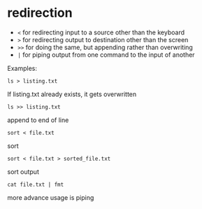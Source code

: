 # redirection

- `<` for redirecting input to a source other than the keyboard
- `>` for redirecting output to destination other than the screen
- `>>` for doing the same, but appending rather than overwriting
- `|` for piping output from one command to the input of another

Examples:

`ls > listing.txt`

If listing.txt already exists, it gets overwritten

`ls >> listing.txt`

append to end of line

`sort < file.txt`

sort

`sort < file.txt > sorted_file.txt`

sort output

`cat file.txt | fmt`

more advance usage is piping